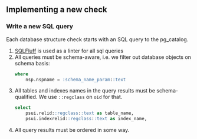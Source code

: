 ## Implementing a new check

### Write a new SQL query

Each database structure check starts with an SQL query to the pg_catalog.

1. [SQLFluff](https://github.com/sqlfluff/sqlfluff) is used as a linter for all sql queries
2. All queries must be schema-aware, i.e. we filter out database objects on schema basis:
   ```sql
   where
       nsp.nspname = :schema_name_param::text
   ```
3. All tables and indexes names in the query results must be schema-qualified.
   We use `::regclass` on `oid` for that.
   ```sql
   select
       psui.relid::regclass::text as table_name,
       psui.indexrelid::regclass::text as index_name,
   ```
4. All query results must be ordered in some way.
